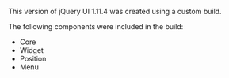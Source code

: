This version of jQuery UI 1.11.4 was created using a custom build.

The following components were included in the build:

* Core
* Widget
* Position
* Menu
